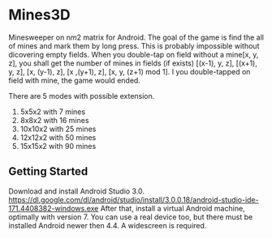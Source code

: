 # Mines3D
Minesweeper on n*m*2 matrix for Android. The goal of the game is find the all of mines and mark them by long press. This is probably impossible without dicovering empty fields. When you double-tap on field without a mine[x, y, z], you shall get the number of mines in fields (if exists) [(x-1), y, z], [(x+1), y, z], [x, (y-1), z], [x ,(y+1), z], [x, y, (z+1) mod 1]. I you double-tapped on field with mine, the game would ended.

There are 5 modes with possible extension. 
  1) 5x5x2 with 7 mines
  2) 8x8x2 with 16 mines
  3) 10x10x2 with 25 mines
  4) 12x12x2 with 50 mines
  5) 15x15x2 with 90 mines

## Getting Started
Download and install Android Studio 3.0. https://dl.google.com/dl/android/studio/install/3.0.0.18/android-studio-ide-171.4408382-windows.exe After that, install a virtual Android machine, optimally with version 7. You can use a real device too, but there must be installed Android newer then 4.4. A widescreen is required.
